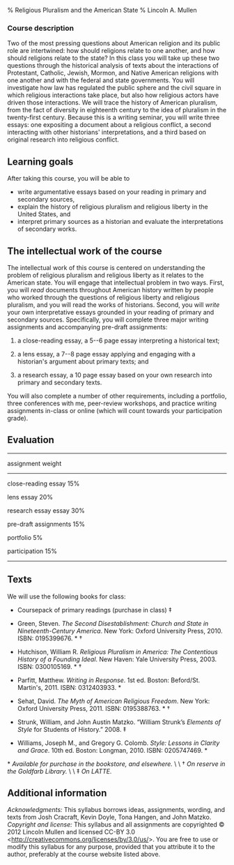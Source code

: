 % Religious Pluralism and the American State
% Lincoln A. Mullen

### Course description

Two of the most pressing questions about American religion and its
public role are intertwined: how should religions relate to one another,
and how should religions relate to the state? In this class you will
take up these two questions through the historical analysis of texts
about the interactions of Protestant, Catholic, Jewish, Mormon, and
Native American religions with one another and with the federal and
state governments. You will investigate how law has regulated the public
sphere and the civil square in which religious interactions take place,
but also how religious actors have driven those interactions. We will
trace the history of American pluralism, from the fact of diversity in
eighteenth century to the idea of pluralism in the twenty-first century.
Because this is a writing seminar, you will write three essays: one
expositing a document about a religious conflict, a second interacting
with other historians' interpretations, and a third based on original
research into religious conflict.

## Learning goals

After taking this course, you will be able to

+   write argumentative essays based on your reading in primary and
    secondary sources,
+   explain the history of religious pluralism and religious liberty in
    the United States, and
+   interpret primary sources as a historian and evaluate the
    interpretations of secondary works.

## The intellectual work of the course

The intellectual work of this course is centered on understanding the
problem of religious pluralism and religious liberty as it relates to
the American state. You will engage that intellectual problem in two
ways. First, you will *read* documents throughout American history
written by people who worked through the questions of religious liberty
and religious pluralism, and you will read the works of historians.
Second, you will *write* your own interpretative essays grounded in your
reading of primary and secondary sources. Specifically, you will
complete three major writing assignments and accompanying pre-draft
assignments:

1. a close-reading essay, a 5--6 page essay interpreting a historical
   text;

2. a lens essay, a 7--8 page essay applying and engaging with a
   historian's argument about primary texts; and

3. a research essay, a 10 page essay based on your own research into
   primary and secondary texts.

You will also complete a number of other requirements, including a
portfolio, three conferences with me, peer-review workshops, and
practice writing assignments in-class or online (which will count
towards your participation grade). 

## Evaluation

------------------------        --------
assignment                      weight
------------------------        --------
close-reading essay             15%

lens essay                      20%

research essay essay            30%

pre-draft assignments           15% 

portfolio                        5%

participation                   15%
------------------------        --------

## Texts

We will use the following books for class: 

+ Coursepack of primary readings (purchase in class) ‡

+ Green, Steven. *The Second Disestablishment: Church and State in
  Nineteenth-Century America*. New York: Oxford University Press, 2010.
  ISBN: 0195399676. \* †

+ Hutchison, William R. *Religious Pluralism in America: The Contentious
  History of a Founding Ideal*. New Haven: Yale University Press, 2003.
  ISBN: 0300105169. \* †

+ Parfitt, Matthew. *Writing in Response*. 1st ed. Boston: Beford/St.
  Martin's, 2011. ISBN: 0312403933. \*

+ Sehat, David. *The Myth of American Religious Freedom*. New York:
  Oxford University Press, 2011. ISBN: 0195388763. \* †

+ Strunk, William, and John Austin Matzko. “William Strunk’s *Elements
  of Style* for Students of History.” 2008. ‡

+ Williams, Joseph M., and Gregory G. Colomb. *Style: Lessons in Clarity
  and Grace*. 10th ed. Boston: Longman, 2010. ISBN: 0205747469. \*

\* *Available for purchase in the bookstore, and elsewhere.* \ \ †	*On
reserve in the Goldfarb Library.* \ \ ‡ *On LATTE.*

## Additional information

 *Acknowledgments:* This syllabus borrows ideas, assignments, wording,
 and texts from Josh Cracraft, Kevin Doyle, Tona Hangen, and John
 Matzko. *Copyright and license:* This syllabus and all assignments are
 copyrighted &copy; 2012 Lincoln Mullen and licensed CC-BY 3.0
 <<http://creativecommons.org/licenses/by/3.0/us/>>. You are free to use
 or modify this syllabus for any purpose, provided that you attribute it
 to the author, preferably at the course website listed above.
